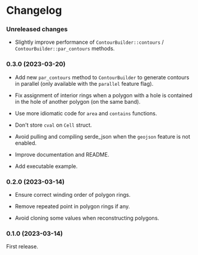 # Changelog

### Unreleased changes

- Slightly improve performance of `ContourBuilder::contours` / `ContourBuilder::par_contours` methods.

### 0.3.0 (2023-03-20)

- Add new `par_contours` method to `ContourBuilder` to generate contours in parallel (only available with the `parallel` feature flag).

- Fix assignment of interior rings when a polygon with a hole is contained in the hole of another polygon (on the same band).

- Use more idiomatic code for `area` and `contains` functions.

- Don't store `cval` on `Cell` struct.

- Avoid pulling and compiling serde_json when the `geojson` feature is not enabled.

- Improve documentation and README.

- Add executable example.


### 0.2.0 (2023-03-14)

- Ensure correct winding order of polygon rings.

- Remove repeated point in polygon rings if any.

- Avoid cloning some values when reconstructing polygons.


### 0.1.0 (2023-03-14)

First release.